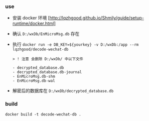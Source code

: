 ### use

-   安装 docker 环境 [http://lqzhgood.github.io/Shmily/guide/setup-runtime/docker.html]
-   确认 `D:/wxDb/EnMicroMsg.db` 存在
-   执行 `docker run -e DB_KEY=${yourkey} -v D:/wxDb:/app --rm lqzhgood/decode-wechat-db`

        > ! 注意 会删除 D:/wxDb/ 中以下文件

        - decrypted_database.db
        - decrypted_database.db-journal
        - EnMicroMsg.db-shm
        - EnMicroMsg.db-wal

-   解密后的数据库在 `D:/wxDb/decrypted_database.db`

### build

```shell
docker build -t decode-wechat-db .
```
